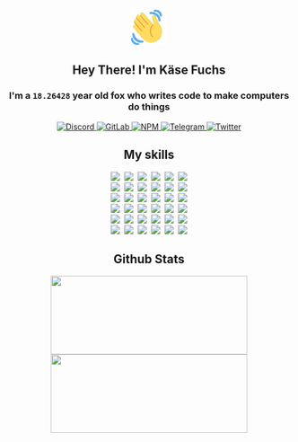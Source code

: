 <div><p align=center><img src=./resources/images/wave.gif width=64px height=64px></p><h2 align=center>Hey There! I'm Käse Fuchs</h2><h3 align=center>I'm a <code>18.26428</code> year old fox who writes code to make computers do things</h3><p align=center><a href=https://discord.com/users/507526681125322772><img alt=Discord src="https://img.shields.io/badge/Discord-5865F2?logo=discord&logoColor=white&style=flat-square#17981bfd2cf506e95abe25bad8eb9f0c"> </a><a href=https://gitlab.com/kasefuchs><img alt=GitLab src="https://img.shields.io/badge/GitLab-330F63?logo=gitlab&logoColor=white&style=flat-square#17981bfd2cf506e95abe25bad8eb9f0c"> </a><a href=https://npmjs.com/~kasefuchs><img alt=NPM src="https://img.shields.io/badge/NPM-CB3837?logo=npm&logoColor=white&style=flat-square#17981bfd2cf506e95abe25bad8eb9f0c"> </a><a href=https://t.me/kasefuchs><img alt=Telegram src="https://img.shields.io/badge/Telegram-2CA5E0?logo=telegram&logoColor=white&style=flat-square#17981bfd2cf506e95abe25bad8eb9f0c"> </a><a href=https://twitter.com/kasefuchs><img alt=Twitter src="https://img.shields.io/badge/Twitter-1DA1F2?logo=twitter&logoColor=white&style=flat-square#17981bfd2cf506e95abe25bad8eb9f0c"></a></p><h2 align=center>My skills</h2><p align=center><a href=https://aws.amazon.com/ ><picture><source srcset="https://skillicons.dev/icons?i=aws&theme=dark#17981bfd2cf506e95abe25bad8eb9f0c" media="(prefers-color-scheme: dark)"><source srcset="https://skillicons.dev/icons?i=aws&theme=light#17981bfd2cf506e95abe25bad8eb9f0c" media="(prefers-color-scheme: light), (prefers-color-scheme: no-preference)"><img src="https://skillicons.dev/icons?i=aws&theme=light#17981bfd2cf506e95abe25bad8eb9f0c"></picture></a>&nbsp;&nbsp;<a href=https://en.wikipedia.org/wiki/Bash_(Unix_shell)><picture><source srcset="https://skillicons.dev/icons?i=bash&theme=dark#17981bfd2cf506e95abe25bad8eb9f0c" media="(prefers-color-scheme: dark)"><source srcset="https://skillicons.dev/icons?i=bash&theme=light#17981bfd2cf506e95abe25bad8eb9f0c" media="(prefers-color-scheme: light), (prefers-color-scheme: no-preference)"><img src="https://skillicons.dev/icons?i=bash&theme=light#17981bfd2cf506e95abe25bad8eb9f0c"></picture></a>&nbsp;&nbsp;<a href=https://discord.com/developers/docs><picture><source srcset="https://skillicons.dev/icons?i=bots&theme=dark#17981bfd2cf506e95abe25bad8eb9f0c" media="(prefers-color-scheme: dark)"><source srcset="https://skillicons.dev/icons?i=bots&theme=light#17981bfd2cf506e95abe25bad8eb9f0c" media="(prefers-color-scheme: light), (prefers-color-scheme: no-preference)"><img src="https://skillicons.dev/icons?i=bots&theme=light#17981bfd2cf506e95abe25bad8eb9f0c"></picture></a>&nbsp;&nbsp;<a href=https://www.cloudflare.com/ ><picture><source srcset="https://skillicons.dev/icons?i=cloudflare&theme=dark#17981bfd2cf506e95abe25bad8eb9f0c" media="(prefers-color-scheme: dark)"><source srcset="https://skillicons.dev/icons?i=cloudflare&theme=light#17981bfd2cf506e95abe25bad8eb9f0c" media="(prefers-color-scheme: light), (prefers-color-scheme: no-preference)"><img src="https://skillicons.dev/icons?i=cloudflare&theme=light#17981bfd2cf506e95abe25bad8eb9f0c"></picture></a>&nbsp;&nbsp;<a href=https://en.wikipedia.org/wiki/CSS><picture><source srcset="https://skillicons.dev/icons?i=css&theme=dark#17981bfd2cf506e95abe25bad8eb9f0c" media="(prefers-color-scheme: dark)"><source srcset="https://skillicons.dev/icons?i=css&theme=light#17981bfd2cf506e95abe25bad8eb9f0c" media="(prefers-color-scheme: light), (prefers-color-scheme: no-preference)"><img src="https://skillicons.dev/icons?i=css&theme=light#17981bfd2cf506e95abe25bad8eb9f0c"></picture></a>&nbsp;&nbsp;<a href=https://www.docker.com/ ><picture><source srcset="https://skillicons.dev/icons?i=docker&theme=dark#17981bfd2cf506e95abe25bad8eb9f0c" media="(prefers-color-scheme: dark)"><source srcset="https://skillicons.dev/icons?i=docker&theme=light#17981bfd2cf506e95abe25bad8eb9f0c" media="(prefers-color-scheme: light), (prefers-color-scheme: no-preference)"><img src="https://skillicons.dev/icons?i=docker&theme=light#17981bfd2cf506e95abe25bad8eb9f0c"></picture></a><br><a href=https://www.electronjs.org/ ><picture><source srcset="https://skillicons.dev/icons?i=electron&theme=dark#17981bfd2cf506e95abe25bad8eb9f0c" media="(prefers-color-scheme: dark)"><source srcset="https://skillicons.dev/icons?i=electron&theme=light#17981bfd2cf506e95abe25bad8eb9f0c" media="(prefers-color-scheme: light), (prefers-color-scheme: no-preference)"><img src="https://skillicons.dev/icons?i=electron&theme=light#17981bfd2cf506e95abe25bad8eb9f0c"></picture></a>&nbsp;&nbsp;<a href=https://expressjs.com/ ><picture><source srcset="https://skillicons.dev/icons?i=express&theme=dark#17981bfd2cf506e95abe25bad8eb9f0c" media="(prefers-color-scheme: dark)"><source srcset="https://skillicons.dev/icons?i=express&theme=light#17981bfd2cf506e95abe25bad8eb9f0c" media="(prefers-color-scheme: light), (prefers-color-scheme: no-preference)"><img src="https://skillicons.dev/icons?i=express&theme=light#17981bfd2cf506e95abe25bad8eb9f0c"></picture></a>&nbsp;&nbsp;<a href=https://www.figma.com/ ><picture><source srcset="https://skillicons.dev/icons?i=figma&theme=dark#17981bfd2cf506e95abe25bad8eb9f0c" media="(prefers-color-scheme: dark)"><source srcset="https://skillicons.dev/icons?i=figma&theme=light#17981bfd2cf506e95abe25bad8eb9f0c" media="(prefers-color-scheme: light), (prefers-color-scheme: no-preference)"><img src="https://skillicons.dev/icons?i=figma&theme=light#17981bfd2cf506e95abe25bad8eb9f0c"></picture></a>&nbsp;&nbsp;<a href=https://firebase.google.com/ ><picture><source srcset="https://skillicons.dev/icons?i=firebase&theme=dark#17981bfd2cf506e95abe25bad8eb9f0c" media="(prefers-color-scheme: dark)"><source srcset="https://skillicons.dev/icons?i=firebase&theme=light#17981bfd2cf506e95abe25bad8eb9f0c" media="(prefers-color-scheme: light), (prefers-color-scheme: no-preference)"><img src="https://skillicons.dev/icons?i=firebase&theme=light#17981bfd2cf506e95abe25bad8eb9f0c"></picture></a>&nbsp;&nbsp;<a href=https://flask.palletsprojects.com/ ><picture><source srcset="https://skillicons.dev/icons?i=flask&theme=dark#17981bfd2cf506e95abe25bad8eb9f0c" media="(prefers-color-scheme: dark)"><source srcset="https://skillicons.dev/icons?i=flask&theme=light#17981bfd2cf506e95abe25bad8eb9f0c" media="(prefers-color-scheme: light), (prefers-color-scheme: no-preference)"><img src="https://skillicons.dev/icons?i=flask&theme=light#17981bfd2cf506e95abe25bad8eb9f0c"></picture></a>&nbsp;&nbsp;<a href=https://cloud.google.com/ ><picture><source srcset="https://skillicons.dev/icons?i=gcp&theme=dark#17981bfd2cf506e95abe25bad8eb9f0c" media="(prefers-color-scheme: dark)"><source srcset="https://skillicons.dev/icons?i=gcp&theme=light#17981bfd2cf506e95abe25bad8eb9f0c" media="(prefers-color-scheme: light), (prefers-color-scheme: no-preference)"><img src="https://skillicons.dev/icons?i=gcp&theme=light#17981bfd2cf506e95abe25bad8eb9f0c"></picture></a><br><a href=https://git-scm.com/ ><picture><source srcset="https://skillicons.dev/icons?i=git&theme=dark#17981bfd2cf506e95abe25bad8eb9f0c" media="(prefers-color-scheme: dark)"><source srcset="https://skillicons.dev/icons?i=git&theme=light#17981bfd2cf506e95abe25bad8eb9f0c" media="(prefers-color-scheme: light), (prefers-color-scheme: no-preference)"><img src="https://skillicons.dev/icons?i=git&theme=light#17981bfd2cf506e95abe25bad8eb9f0c"></picture></a>&nbsp;&nbsp;<a href=https://github.com/ ><picture><source srcset="https://skillicons.dev/icons?i=github&theme=dark#17981bfd2cf506e95abe25bad8eb9f0c" media="(prefers-color-scheme: dark)"><source srcset="https://skillicons.dev/icons?i=github&theme=light#17981bfd2cf506e95abe25bad8eb9f0c" media="(prefers-color-scheme: light), (prefers-color-scheme: no-preference)"><img src="https://skillicons.dev/icons?i=github&theme=light#17981bfd2cf506e95abe25bad8eb9f0c"></picture></a>&nbsp;&nbsp;<a href=https://gitlab.com/ ><picture><source srcset="https://skillicons.dev/icons?i=gitlab&theme=dark#17981bfd2cf506e95abe25bad8eb9f0c" media="(prefers-color-scheme: dark)"><source srcset="https://skillicons.dev/icons?i=gitlab&theme=light#17981bfd2cf506e95abe25bad8eb9f0c" media="(prefers-color-scheme: light), (prefers-color-scheme: no-preference)"><img src="https://skillicons.dev/icons?i=gitlab&theme=light#17981bfd2cf506e95abe25bad8eb9f0c"></picture></a>&nbsp;&nbsp;<a href=https://www.heroku.com/ ><picture><source srcset="https://skillicons.dev/icons?i=heroku&theme=dark#17981bfd2cf506e95abe25bad8eb9f0c" media="(prefers-color-scheme: dark)"><source srcset="https://skillicons.dev/icons?i=heroku&theme=light#17981bfd2cf506e95abe25bad8eb9f0c" media="(prefers-color-scheme: light), (prefers-color-scheme: no-preference)"><img src="https://skillicons.dev/icons?i=heroku&theme=light#17981bfd2cf506e95abe25bad8eb9f0c"></picture></a>&nbsp;&nbsp;<a href=https://en.wikipedia.org/wiki/HTML><picture><source srcset="https://skillicons.dev/icons?i=html&theme=dark#17981bfd2cf506e95abe25bad8eb9f0c" media="(prefers-color-scheme: dark)"><source srcset="https://skillicons.dev/icons?i=html&theme=light#17981bfd2cf506e95abe25bad8eb9f0c" media="(prefers-color-scheme: light), (prefers-color-scheme: no-preference)"><img src="https://skillicons.dev/icons?i=html&theme=light#17981bfd2cf506e95abe25bad8eb9f0c"></picture></a>&nbsp;&nbsp;<a href=https://en.wikipedia.org/wiki/JavaScript><picture><source srcset="https://skillicons.dev/icons?i=js&theme=dark#17981bfd2cf506e95abe25bad8eb9f0c" media="(prefers-color-scheme: dark)"><source srcset="https://skillicons.dev/icons?i=js&theme=light#17981bfd2cf506e95abe25bad8eb9f0c" media="(prefers-color-scheme: light), (prefers-color-scheme: no-preference)"><img src="https://skillicons.dev/icons?i=js&theme=light#17981bfd2cf506e95abe25bad8eb9f0c"></picture></a><br><a href=https://en.wikipedia.org/wiki/Linux><picture><source srcset="https://skillicons.dev/icons?i=linux&theme=dark#17981bfd2cf506e95abe25bad8eb9f0c" media="(prefers-color-scheme: dark)"><source srcset="https://skillicons.dev/icons?i=linux&theme=light#17981bfd2cf506e95abe25bad8eb9f0c" media="(prefers-color-scheme: light), (prefers-color-scheme: no-preference)"><img src="https://skillicons.dev/icons?i=linux&theme=light#17981bfd2cf506e95abe25bad8eb9f0c"></picture></a>&nbsp;&nbsp;<a href=https://mui.com/ ><picture><source srcset="https://skillicons.dev/icons?i=materialui&theme=dark#17981bfd2cf506e95abe25bad8eb9f0c" media="(prefers-color-scheme: dark)"><source srcset="https://skillicons.dev/icons?i=materialui&theme=light#17981bfd2cf506e95abe25bad8eb9f0c" media="(prefers-color-scheme: light), (prefers-color-scheme: no-preference)"><img src="https://skillicons.dev/icons?i=materialui&theme=light#17981bfd2cf506e95abe25bad8eb9f0c"></picture></a>&nbsp;&nbsp;<a href=https://en.wikipedia.org/wiki/Markdown><picture><source srcset="https://skillicons.dev/icons?i=md&theme=dark#17981bfd2cf506e95abe25bad8eb9f0c" media="(prefers-color-scheme: dark)"><source srcset="https://skillicons.dev/icons?i=md&theme=light#17981bfd2cf506e95abe25bad8eb9f0c" media="(prefers-color-scheme: light), (prefers-color-scheme: no-preference)"><img src="https://skillicons.dev/icons?i=md&theme=light#17981bfd2cf506e95abe25bad8eb9f0c"></picture></a>&nbsp;&nbsp;<a href=https://www.mongodb.com/ ><picture><source srcset="https://skillicons.dev/icons?i=mongodb&theme=dark#17981bfd2cf506e95abe25bad8eb9f0c" media="(prefers-color-scheme: dark)"><source srcset="https://skillicons.dev/icons?i=mongodb&theme=light#17981bfd2cf506e95abe25bad8eb9f0c" media="(prefers-color-scheme: light), (prefers-color-scheme: no-preference)"><img src="https://skillicons.dev/icons?i=mongodb&theme=light#17981bfd2cf506e95abe25bad8eb9f0c"></picture></a>&nbsp;&nbsp;<a href=https://www.mysql.com/ ><picture><source srcset="https://skillicons.dev/icons?i=mysql&theme=dark#17981bfd2cf506e95abe25bad8eb9f0c" media="(prefers-color-scheme: dark)"><source srcset="https://skillicons.dev/icons?i=mysql&theme=light#17981bfd2cf506e95abe25bad8eb9f0c" media="(prefers-color-scheme: light), (prefers-color-scheme: no-preference)"><img src="https://skillicons.dev/icons?i=mysql&theme=light#17981bfd2cf506e95abe25bad8eb9f0c"></picture></a>&nbsp;&nbsp;<a href=https://nextjs.org/ ><picture><source srcset="https://skillicons.dev/icons?i=nextjs&theme=dark#17981bfd2cf506e95abe25bad8eb9f0c" media="(prefers-color-scheme: dark)"><source srcset="https://skillicons.dev/icons?i=nextjs&theme=light#17981bfd2cf506e95abe25bad8eb9f0c" media="(prefers-color-scheme: light), (prefers-color-scheme: no-preference)"><img src="https://skillicons.dev/icons?i=nextjs&theme=light#17981bfd2cf506e95abe25bad8eb9f0c"></picture></a><br><a href=https://nodejs.org/en/ ><picture><source srcset="https://skillicons.dev/icons?i=nodejs&theme=dark#17981bfd2cf506e95abe25bad8eb9f0c" media="(prefers-color-scheme: dark)"><source srcset="https://skillicons.dev/icons?i=nodejs&theme=light#17981bfd2cf506e95abe25bad8eb9f0c" media="(prefers-color-scheme: light), (prefers-color-scheme: no-preference)"><img src="https://skillicons.dev/icons?i=nodejs&theme=light#17981bfd2cf506e95abe25bad8eb9f0c"></picture></a>&nbsp;&nbsp;<a href=https://www.postgresql.org/ ><picture><source srcset="https://skillicons.dev/icons?i=postgres&theme=dark#17981bfd2cf506e95abe25bad8eb9f0c" media="(prefers-color-scheme: dark)"><source srcset="https://skillicons.dev/icons?i=postgres&theme=light#17981bfd2cf506e95abe25bad8eb9f0c" media="(prefers-color-scheme: light), (prefers-color-scheme: no-preference)"><img src="https://skillicons.dev/icons?i=postgres&theme=light#17981bfd2cf506e95abe25bad8eb9f0c"></picture></a>&nbsp;&nbsp;<a href=https://learn.microsoft.com/en-us/powershell/ ><picture><source srcset="https://skillicons.dev/icons?i=powershell&theme=dark#17981bfd2cf506e95abe25bad8eb9f0c" media="(prefers-color-scheme: dark)"><source srcset="https://skillicons.dev/icons?i=powershell&theme=light#17981bfd2cf506e95abe25bad8eb9f0c" media="(prefers-color-scheme: light), (prefers-color-scheme: no-preference)"><img src="https://skillicons.dev/icons?i=powershell&theme=light#17981bfd2cf506e95abe25bad8eb9f0c"></picture></a>&nbsp;&nbsp;<a href=https://www.python.org/ ><picture><source srcset="https://skillicons.dev/icons?i=py&theme=dark#17981bfd2cf506e95abe25bad8eb9f0c" media="(prefers-color-scheme: dark)"><source srcset="https://skillicons.dev/icons?i=py&theme=light#17981bfd2cf506e95abe25bad8eb9f0c" media="(prefers-color-scheme: light), (prefers-color-scheme: no-preference)"><img src="https://skillicons.dev/icons?i=py&theme=light#17981bfd2cf506e95abe25bad8eb9f0c"></picture></a>&nbsp;&nbsp;<a href=https://www.raspberrypi.org/ ><picture><source srcset="https://skillicons.dev/icons?i=raspberrypi&theme=dark#17981bfd2cf506e95abe25bad8eb9f0c" media="(prefers-color-scheme: dark)"><source srcset="https://skillicons.dev/icons?i=raspberrypi&theme=light#17981bfd2cf506e95abe25bad8eb9f0c" media="(prefers-color-scheme: light), (prefers-color-scheme: no-preference)"><img src="https://skillicons.dev/icons?i=raspberrypi&theme=light#17981bfd2cf506e95abe25bad8eb9f0c"></picture></a>&nbsp;&nbsp;<a href=https://reactjs.org/ ><picture><source srcset="https://skillicons.dev/icons?i=react&theme=dark#17981bfd2cf506e95abe25bad8eb9f0c" media="(prefers-color-scheme: dark)"><source srcset="https://skillicons.dev/icons?i=react&theme=light#17981bfd2cf506e95abe25bad8eb9f0c" media="(prefers-color-scheme: light), (prefers-color-scheme: no-preference)"><img src="https://skillicons.dev/icons?i=react&theme=light#17981bfd2cf506e95abe25bad8eb9f0c"></picture></a><br><a href=https://redux.js.org/ ><picture><source srcset="https://skillicons.dev/icons?i=redux&theme=dark#17981bfd2cf506e95abe25bad8eb9f0c" media="(prefers-color-scheme: dark)"><source srcset="https://skillicons.dev/icons?i=redux&theme=light#17981bfd2cf506e95abe25bad8eb9f0c" media="(prefers-color-scheme: light), (prefers-color-scheme: no-preference)"><img src="https://skillicons.dev/icons?i=redux&theme=light#17981bfd2cf506e95abe25bad8eb9f0c"></picture></a>&nbsp;&nbsp;<a href=https://en.wikipedia.org/wiki/Regular_expression><picture><source srcset="https://skillicons.dev/icons?i=regex&theme=dark#17981bfd2cf506e95abe25bad8eb9f0c" media="(prefers-color-scheme: dark)"><source srcset="https://skillicons.dev/icons?i=regex&theme=light#17981bfd2cf506e95abe25bad8eb9f0c" media="(prefers-color-scheme: light), (prefers-color-scheme: no-preference)"><img src="https://skillicons.dev/icons?i=regex&theme=light#17981bfd2cf506e95abe25bad8eb9f0c"></picture></a>&nbsp;&nbsp;<a href=https://en.wikipedia.org/wiki/Sass_(stylesheet_language)><picture><source srcset="https://skillicons.dev/icons?i=sass&theme=dark#17981bfd2cf506e95abe25bad8eb9f0c" media="(prefers-color-scheme: dark)"><source srcset="https://skillicons.dev/icons?i=sass&theme=light#17981bfd2cf506e95abe25bad8eb9f0c" media="(prefers-color-scheme: light), (prefers-color-scheme: no-preference)"><img src="https://skillicons.dev/icons?i=sass&theme=light#17981bfd2cf506e95abe25bad8eb9f0c"></picture></a>&nbsp;&nbsp;<a href=https://www.typescriptlang.org/ ><picture><source srcset="https://skillicons.dev/icons?i=ts&theme=dark#17981bfd2cf506e95abe25bad8eb9f0c" media="(prefers-color-scheme: dark)"><source srcset="https://skillicons.dev/icons?i=ts&theme=light#17981bfd2cf506e95abe25bad8eb9f0c" media="(prefers-color-scheme: light), (prefers-color-scheme: no-preference)"><img src="https://skillicons.dev/icons?i=ts&theme=light#17981bfd2cf506e95abe25bad8eb9f0c"></picture></a>&nbsp;&nbsp;<a href=https://unity.com/ ><picture><source srcset="https://skillicons.dev/icons?i=unity&theme=dark#17981bfd2cf506e95abe25bad8eb9f0c" media="(prefers-color-scheme: dark)"><source srcset="https://skillicons.dev/icons?i=unity&theme=light#17981bfd2cf506e95abe25bad8eb9f0c" media="(prefers-color-scheme: light), (prefers-color-scheme: no-preference)"><img src="https://skillicons.dev/icons?i=unity&theme=light#17981bfd2cf506e95abe25bad8eb9f0c"></picture></a>&nbsp;&nbsp;<a href=https://workers.cloudflare.com/ ><picture><source srcset="https://skillicons.dev/icons?i=workers&theme=dark#17981bfd2cf506e95abe25bad8eb9f0c" media="(prefers-color-scheme: dark)"><source srcset="https://skillicons.dev/icons?i=workers&theme=light#17981bfd2cf506e95abe25bad8eb9f0c" media="(prefers-color-scheme: light), (prefers-color-scheme: no-preference)"><img src="https://skillicons.dev/icons?i=workers&theme=light#17981bfd2cf506e95abe25bad8eb9f0c"></picture></a><br></p><h2 align=center>Github Stats</h2><p align=center><picture><source srcset="https://github-readme-stats-kasefuchs.vercel.app/api/?count_private=true&hide_border=true&hide_rank=true&line_height=20&hide_title=true&username=Kasefuchs&theme=dark#17981bfd2cf506e95abe25bad8eb9f0c" media="(prefers-color-scheme: dark)"><source srcset="https://github-readme-stats-kasefuchs.vercel.app/api/?count_private=true&hide_border=true&hide_rank=true&line_height=20&hide_title=true&username=Kasefuchs&theme=light#17981bfd2cf506e95abe25bad8eb9f0c" media="(prefers-color-scheme: light), (prefers-color-scheme: no-preference)"><img align=middle width=350 height=140 src="https://github-readme-stats-kasefuchs.vercel.app/api/?count_private=true&hide_border=true&hide_rank=true&line_height=20&hide_title=true&username=Kasefuchs&theme=light#17981bfd2cf506e95abe25bad8eb9f0c"></picture><picture><source srcset="https://github-readme-stats-kasefuchs.vercel.app/api/top-langs/?count_private=true&hide_border=true&layout=compact&username=Kasefuchs&theme=dark#17981bfd2cf506e95abe25bad8eb9f0c" media="(prefers-color-scheme: dark)"><source srcset="https://github-readme-stats-kasefuchs.vercel.app/api/top-langs/?count_private=true&hide_border=true&layout=compact&username=Kasefuchs&theme=light#17981bfd2cf506e95abe25bad8eb9f0c" media="(prefers-color-scheme: light), (prefers-color-scheme: no-preference)"><img align=middle width=350 height=140 src="https://github-readme-stats-kasefuchs.vercel.app/api/top-langs/?count_private=true&hide_border=true&layout=compact&username=Kasefuchs&theme=light#17981bfd2cf506e95abe25bad8eb9f0c"></picture></p><img src="https://hit.yhype.me/github/profile?user_id=64592097#17981bfd2cf506e95abe25bad8eb9f0c" alt=""></div>